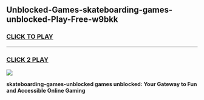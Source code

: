 
## Unblocked-Games-skateboarding-games-unblocked-Play-Free-w9bkk
<h3>
<a href="https://premium76.site?title=skateboarding-games-unblocked&ref=21A">CLICK TO PLAY</a></h3>
<hr>

<h3>
<a href="https://premium76.site?title=skateboarding-games-unblocked&ref=21A">CLICK 2 PLAY</a>
  
</h3>

<a href="https://premium76.site?title=skateboarding-games-unblocked&ref=21A"><img src="https://clearcache.store/games.png"></a>


**skateboarding-games-unblocked games unblocked: Your Gateway to Fun and Accessible Online Gaming**
